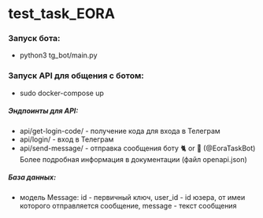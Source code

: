 # test_task_EORA

### Запуск бота:
- python3 tg_bot/main.py

### Запуск API для общения с ботом:
- sudo docker-compose up

##### Эндпоинты для API:
- api/get-login-code/ - получение кода для входа в Телеграм
- api/login/ - вход в Телеграм
- api/send-message/ - отправка сообщения боту :cat2: or :bread: (@EoraTaskBot)
Более подробная информация в документации (файл openapi.json)
##### База данных:
- модель Message: id - первичный ключ, user_id - id юзера, от имеи которого отправляется сообщение, 
message - текст сообщения


